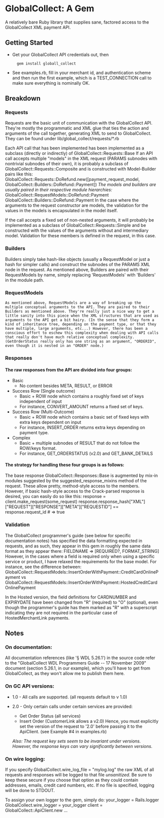GlobalCollect: A Gem
======================

A relatively bare Ruby library that supplies sane, factored access to the GlobalCollect XML payment API.

## Getting Started
* Get your GlobalCollect API credentials out, then

        gem install globall_collect

* See examples.rb, fill in your merchant id, and authentication scheme and then run the first example, which is a TEST_CONNECTION call to make sure everything is nominally OK.

## Breakdown
### Requests
Requests are the basic unit of communication with the GlobalCollect API. They're mostly the programmatic and XML glue that ties the action and arguments of the call together, generating XML to send to GlobalCollect. They can be found under lib/global_collect/requests/*.rb

Each API call that has been implemented has been implemented as a subclass (directly or indirectly) of
        GlobalCollect::Requests::Base
If an API call accepts multiple "models" in the XML request (PARAMS subnodes with nontrivial subnodes of their own), it is probably a subclass of
        GlobalCollect::Requests::Composite
and is constructed with Model-Builder pairs like this:
        GlobalCollect::Requests::DoRefund.new([payment_request_model, GlobalCollect::Builders::DoRefund::Payment])
_The models and builders are usually paired in their respective module hierarchies:_
        GlobalCollect::RequestModels::DoRefund::Payment
        GlobalCollect::Builders::DoRefund::Payment
In the case where the arguments to the request constructor are models, the validation for the values in the models is encapsulated in the model itself.

If the call accepts a fixed set of non-nested arguments, it will probably be implemented as a subclass of
        GlobalCollect::Requests::Simple
and be constructed with the values of the arguments without and intermediary model. Validation for these members is defined in the request, in this case.

### Builders
Builders simply take hash-like objects (usually a RequestModel or just a hash for simpler calls) and construct the subnodes of the PARAMS XML node in the request. As mentioned above, Builders are paired with their RequestModels by name, simply replacing 'RequestModels' with 'Builders' in the module path.
    
### RequestModels
    As mentioned above, RequestModels are a way of breaking up the multiple conceptual arguments to the API. They are paired to their Builders as mentioned above. They're really just a nice way to get a little sanity into this piece when the XML structures that are used as arguments to the API get a bit hairy. (In the sense that they form a kind of inheritance tree, depending on the payment type, or that they have multiple, large arguments, etc...) However, there has been a conscious effort to eschew this complexity when dealing with API calls that really don't have much relative conceptual complexity. (GetOrderStatus really only has one string as an argument, "ORDERID", even though it is nested in an "ORDER" node.)

### Responses
#### The raw responses from the API are divided into four groups:
* Basic
    * No content besides META, RESULT, or ERROR
* Success Row (Single outcome)
    * Basic + ROW node which contains a roughly fixed set of keys independent of input
    * For instance, CONVERT_AMOUNT returns a fixed set of keys.
* Success Row (Multi-Outcome)
    * Basic + ROW node which contains a basic set of fixed keys with extra keys dependent on input
    * For instance, INSERT_ORDER returns extra keys depending on payment type.
* Complex
    * Basic + multiple subnodes of RESULT that do not follow the ROW/keys format.
    * For instance, GET_ORDERSTATUS (v2.0) and GET_BANK_DETAILS
    
#### The strategy for handling these four groups is as follows:
The base response
        GlobalCollect::Responses::Base
is augmented by mix-in modules suggested by the suggested_response_mixins method of the request. These allow pretty, method-style access to the members. However, if basic hash-style access to the Crack-parsed response is desired, you can easily do so like this:
        response = client.make_request(some_request)
        response.response_hash["XML"]["REQUEST"]["RESPONSE"]["META"]["REQUESTID"] == response.request_id
        # => true

### Validation
The GlobalCollect programmer's guide (see below for specific documentation notes) has specified the data formatting expected in requests, and as such, they appear in this gem in roughly the same data format as they appear there:
        FIELDNAME => [REQUIRED?, FORMAT_STRING]
However, in the cases where a field is required only when using a specific service or product, I have relaxed the requirements for the base model. For instance, see the difference between:
        GlobalCollect::RequestModels::InsertOrderWithPayment::CreditCardOnlinePayment
            vs
                GlobalCollect::RequestModels::InsertOrderWithPayment::HostedCreditCardOnlinePayment

In the Hosted version, the field definitions for CARDNUMBER and EXPIRYDATE have been changed from "R" (required) to "O" (optional), even though the programmer's guide has them marked as "R" with a superscript indicating they are not required in the particular case of HostedMerchantLink payments.

## Notes
### On documentation:

All documentation references (like '§ WDL 5.26.1') in the source code refer to the "GlobalCollect WDL Programmers Guide -- 17 November 2009" document (section 5.26.1, in our example), which you'll have to get from GlobalCollect, as they won't allow me to publish them here.

### On GC API versions:

* 1.0 - All calls are supported. (all requests default to v 1.0)
* 2.0 - Only certain calls under certain services are provided:
    * Get Order Status (all services)
    * Insert Order (CustomerLink allows a v2.0)
    Hence, you must explicitly set the version of the request to '2.0' before passing it to the ApiClient. (see Example #4 in examples.rb)
    
    _Also: The request key sets seem to be invariant under versions. However, the response keys can vary significantly between versions._

### On wire logging:
If you specify
        GlobalCollect.wire_log_file = "mylog.log"
the raw XML of all requests and responses will be logged to that file *unsanitized*. Be sure to keep these secure if you choose that option as they could contain addresses, emails, credit card numbers, etc. If no file is specified, logging will be done to STDOUT.

To assign your own logger to the gem, simply do:
        your_logger = Rails.logger
        GlobalCollect.wire_logger = your_logger
        client = GlobalCollect::ApiClient.new ...
